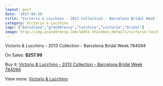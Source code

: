 ```yaml
---
layout: post
date: '2017-04-19'
title: "Victorio & Lucchino - 2013 Collection - Barcelona Bridal Week 784094"
category: Victorio & Lucchino
tags: ["barcelona","granddressy","lucchino","victorio","bridal"]
image: http://img.granddressy.com/14051-thickbox_default/victorio-lucchino-2013-collection-barcelona-bridal-week-784094.jpg
---
```

Victorio & Lucchino - 2013 Collection - Barcelona Bridal Week 784094

On Sales: **$257.99**
<a href="https://www.granddressy.com/en/victorio-lucchino/13119-victorio-lucchino-2013-collection-barcelona-bridal-week-784094.html"><amp-img layout="responsive" width="600" height="600" src="//img.granddressy.com/14051-thickbox_default/victorio-lucchino-2013-collection-barcelona-bridal-week-784094.jpg" alt="Victorio & Lucchino - 2013 Collection - Barcelona Bridal Week 784094 0" /></a>

Buy it: [Victorio & Lucchino - 2013 Collection - Barcelona Bridal Week 784094](https://www.granddressy.com/en/victorio-lucchino/13119-victorio-lucchino-2013-collection-barcelona-bridal-week-784094.html "Victorio & Lucchino - 2013 Collection - Barcelona Bridal Week 784094")

View more: [Victorio & Lucchino](https://www.granddressy.com/en/75-victorio-lucchino "Victorio & Lucchino")
